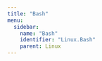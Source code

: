 ```yaml
---
title: "Bash"
menu:
  sidebar:
    name: "Bash"
    identifier: "Linux.Bash"
    parent: Linux
---
```

